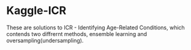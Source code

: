 # Kaggle-ICR
These are solutions to ICR - Identifying Age-Related Conditions, which contends two diffrernt methods, ensemble learning and oversampling(undersampling).
